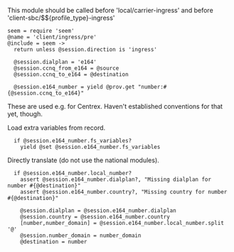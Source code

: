 This module should be called before 'local/carrier-ingress' and before 'client-sbc/$${profile_type}-ingress'

    seem = require 'seem'
    @name = 'client/ingress/pre'
    @include = seem ->
      return unless @session.direction is 'ingress'

      @session.dialplan = 'e164'
      @session.ccnq_from_e164 = @source
      @session.ccnq_to_e164 = @destination

      @session.e164_number = yield @prov.get "number:#{@session.ccnq_to_e164}"

These are used e.g. for Centrex. Haven't established conventions for that yet, though.

Load extra variables from record.

      if @session.e164_number.fs_variables?
        yield @set @session.e164_number.fs_variables

Directly translate (do not use the national modules).

      if @session.e164_number.local_number?
        assert @session.e164_number.dialplan?, "Missing dialplan for number #{@destination}"
        assert @session.e164_number.country?, "Missing country for number #{@destination}"

        @session.dialplan = @session.e164_number.dialplan
        @session.country = @session.e164_number.country
        [number,number_domain] = @session.e164_number.local_number.split '@'
        @session.number_domain = number_domain
        @destination = number
